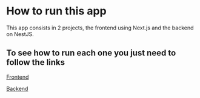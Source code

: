# How to run this app

This app consists in 2 projects, the frontend using Next.js and the backend on NestJS.

## To see how to run each one you just need to follow the links

[Frontend](https://github.com/Bielfer/country-info-app/blob/main/frontend/README.md)

[Backend](https://github.com/Bielfer/country-info-app/blob/main/backend/README.md)